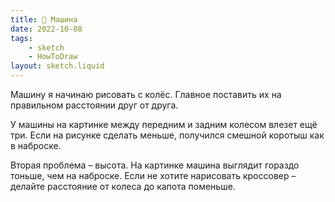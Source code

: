 ```yaml
---
title: 🚙 Машина
date: 2022-10-08
tags:
    - sketch
    - HowToDraw
layout: sketch.liquid
---
```


Машину я начинаю рисовать с колёс. Главное поставить их на правильном расстоянии друг от друга.

У машины на картинке между передним и задним колесом влезет ещё три. Если на рисунке сделать меньше, получился смешной коротыш как в наброске.

Вторая проблема – высота. На картинке машина выглядит гораздо тоньше, чем на наброске. Если не хотите нарисовать кроссовер – делайте расстояние от колеса до капота поменьше.
